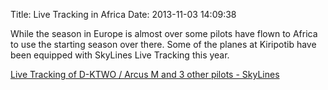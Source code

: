 Title: Live Tracking in Africa
Date: 2013-11-03 14:09:38


While the season in Europe is almost over some pilots have flown to Africa to
use the starting season over there. Some of the planes at Kiripotib have been
equipped with SkyLines Live Tracking this year.

[Live Tracking of D-KTWO / Arcus M and 3 other pilots - SkyLines](https://skylines.aero/tracking/2178,2007,1901,1876/)
